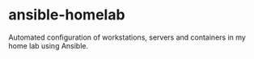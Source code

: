 # ansible-homelab
Automated configuration of workstations, servers and containers in my home lab using Ansible.
